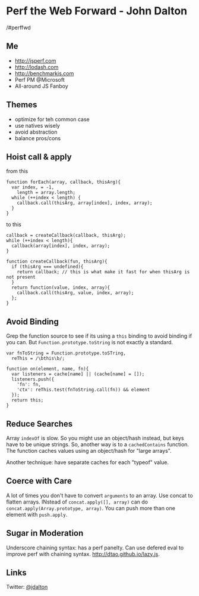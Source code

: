 Perf the Web Forward - John Dalton
==================================

/#perffwd

## Me

* <http://jsperf.com>
* <http://lodash.com>
* <http://benchmarkjs.com>
* Perf PM @Microsoft
* All-around JS Fanboy

## Themes

* optimize for teh common case
* use natives wisely
* avoid abstraction
* balance pros/cons

## Hoist call & apply

from this

    function forEach(array, callback, thisArg){
      var index, = -1,
        length = array.length;
      while (++index < length) {
        callback.call(thisArg, array[index], index, array);
      }
    }

to this

    callback = createCallback(callback, thisArg);
    while (++index < length){
      callback(array[index], index, array);
    }

    function createCallback(fun, thisArg){
      if (thisArg === undefined){
        return callback; // this is what make it fast for when thisArg is not present
      }
      return function(value, index, array){
        callback.call(thisArg, value, index, array);
      };
    }

## Avoid Binding

Grep the function source to see if its using a `this` binding to avoid binding if you can. But `Function.prototype.toString` is not exactly a standard.

    var fnToString = Function.prototype.toSTring,
      reThis = /\bthis\b/;

    function on(element, name, fn){
      var listeners = cache[name] || (cache[name] = []);
      listeners.push({
        'fn': fn,
        'ctx': reThis.test(fnToString.call(fn)) && element
      });
      return this;
    }

## Reduce Searches

Array `indexOf` is slow. So you might use an object/hash instead, but keys have to be unique strings. So, another way is to a `cachedContains` function. The function caches values using an object/hash for "large arrays". 

Another technique: have separate caches for each "typeof" value.

## Coerce with Care

A lot of times you don't have to convert `arguments` to an array. Use concat to flatten arrays. INstead of
`concat.apply([], array)` can do `concat.apply(Array.prototype, array)`. You can push more than one element with `push.apply`.

## Sugar in Moderation

Underscore chaining syntax: has a perf panelty. Can use defered eval to improve perf with chaining syntax. <http://dtao.github.io/lazy.js>.

## Links

Twitter: [@jdalton](http://twitter.com/jdalton)